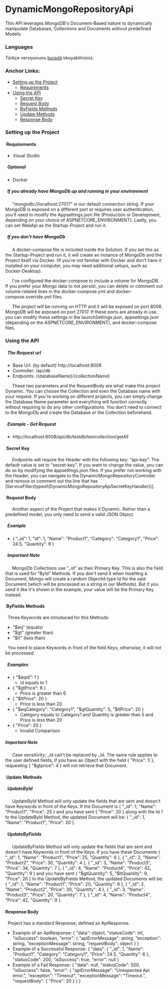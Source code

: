 # DynamicMongoRepositoryApi
This API leverages MongoDB's Document-Based nature to dynamically manipulate Databases, Collections and Documents without predefined Models.

### Languages

Türkçe versiyonunu [burada](https://github.com/BarisClb/DynamicMongoRepositoryApi/blob/master/README_TR.md) okuyabilirsiniz.

### Anchor Links:

- [Setting up the Project](#setting-up-the-project)
  - [Requirements](#requirements)
- [Using the API](#using-the-api)
  - [Secret Key](#secret-key)
  - [Request Body](#request-body)
  - [ByFields Methods](#byfields-methods)
  - [Update Methods](#update-methods)
  - [Response Body](#response-body)

### Setting up the Project

#### &nbsp;Requirements

- Visual Studio

##### &nbsp; Optional

- Docker

##### &nbsp; If you already have MongoDb up and running in your environment

&emsp;&nbsp; "mongodb://localhost:27017" is our default connection string. If your MongoDB is exposed on a different port or requires user authentication, you'll need to modify the Appsettings.json file (Production or Development, depending on your choice of ASPNETCORE_ENVIRONMENT). Lastly, you can set WebApi as the Startup-Project and run it.

##### &nbsp; If you don't have MongoDb

&emsp;&nbsp; A docker-compose file is included inside the Solution. If you set this as the Startup-Project and run it, it will create an instance of MongoDb and the Project itself via Docker. (If you're not familiar with Docker and don't have it installed on your computer, you may need additional setups, such as Docker-Desktop).  
  
&emsp;&nbsp; I've configured the docker-compose to include a volume for MongoDB. If you prefer your Mongo data to not persist, you can delete or comment out volume-related lines in the docker-compose.yml and docker-compose.override.yml files.  
  
&emsp;&nbsp; The project will be running on HTTP and it will be exposed on port 8008. MongoDB will be exposed on port 27017. If these ports are already in use, you can modify these settings in the launchSettings.json, appsettings.json (depending on the ASPNETCORE_ENVIRONMENT), and docker-compose files.

### Using the API

##### &nbsp; The Request url

- Base Url: (by default) http://localhost:8008
- Controller: /api/db
- Endpoints: /{databaseName}/{collectionName}

&emsp;&nbsp; These two parameters and the RequestBody are what make this project Dynamic. You can choose the Collection and even the Database name with your request. If you're working on different projects, you can simply change the Database Name parameter and everything will function correctly without requiring to do any other configurations. You don't need to connect to the MongoDb and create the Database or the Collection beforehand.

##### &nbsp; Example - Get Request

- http://localhost:8008/api/db/testdb/testcollection/getAll

#### &nbsp;Secret Key

&emsp;&nbsp; Endpoints will require the Header with the following key: "api-key". The default value is set to "secret-key". If you want to change the value, you can do so by modifying the appsettings.json files. If you prefer not working with the Header, you can navigate to the DynamicMongoRepositoryController and remove or comment out the line that has [ServiceFilter(typeof(DynamicMongoRepositoryApiSecretKeyHandler))].

#### &nbsp;Request Body

&emsp;&nbsp; Another aspect of the Project that makes it Dynamic. Rather than a predefined model, you only need to send a valid JSON Object.

##### &nbsp; Example

- { "_id": 1, "id": 1, "Name": "Product1", "Category": "Category1", "Price": 24.5, "Quantity": 6 }

##### &nbsp; Important Note

&emsp;&nbsp; MongoDb Collections use "_id" as their Primary Key. This is also the field that is used for "ById" Methods. If you don't send it when Inserting a Document, Mongo will create a random ObjectId type Id for the said Document (which will be processed as a string in our Methods). But if you send it like it's shown in the example, your value will be the Primary Key instead.

#### &nbsp;ByFields Methods

&nbsp; Three Keywords are introduced for this Methods:  
- "$eq" (equals)
- "$gt" (greater than)
- "$lt" (less than)

&nbsp; You need to place Keywords in front of the field Keys; otherwise, it will not be processed.

##### &nbsp; Examples

- { "$eqid": 1 }
  - id equals to 1
- { "$gtPrice": 6 }
  - Price is greater than 6  
- { "$ltPrice": 20 }
  - Price is less than 20  
- { "$eqCategory": "Category1", "$gtQuantity": 5, "$ltPrice": 20 }
  - Category equals to Category1 and Quantity is greater than 5 and Price is less than 20
- { "Price": 20 }
  - Invalid Comparison  

##### Important Note

&emsp;&nbsp; Case sensitivity; _id can't be replaced by _Id. The same rule applies to the user defined fields, if you have an Object with the field { "Price": 5 }, requesting { "$gtprice": 4 } will not retrieve that Document.

#### &nbsp;Update Methods

##### &nbsp; UpdateById

&emsp;&nbsp; UpdateById Method will only update the fields that are sent and doesn't have Keywords in front of the Keys. If the Document is { "_id": 1, "Name": "Product1", "Price": 25 } and you have sent { "Price": 20 } along with the Id 1 to the UpdateById Method, the updated Document will be: { "_id": 1, "Name": "Product1", "Price": 20 }.

##### &nbsp; UpdateByFields

&emsp;&nbsp; UpdateByFields Method will only update the fields that are sent and doesn't have Keywords in front of the Keys. If you have these Documents { "_id": 1, "Name": "Product1", "Price": 25, "Quantity": 6 }, { "_id": 2, "Name": "Product2", "Price": 30, "Quantity": 4 }, { "_id": 3, "Name": "Product3", "Price": 34, "Quantity": 7 }, { "_id": 4, "Name": "Product4", "Price": 42, "Quantity": 9 } and you have sent { "$gtQuantity": 5, "$ltQuantity": 9, "Price": 20 } to the UpdateByFields Method, the updated Documents will be: { "_id": 1, "Name": "Product1", "Price": 20, "Quantity": 6 }, { "_id": 2, "Name": "Product2", "Price": 30, "Quantity": 4 }, { "_id": 3, "Name": "Product3", "Price": 20, "Quantity": 7 }, { "_id": 4, "Name": "Product4", "Price": 42, "Quantity": 9 }.

#### Response Body

&nbsp; Project has a standard Response, defined as ApiResponse.

- Example of an ApiResponse: { "data": object, "statusCode": int, "isSuccess": boolean, "error": { "apiErrorMessage": string, "exception": string, "exceptionMessage": string, "requestBody": object } }
- Example of a Successful Response: { "data": { "_id": 1, "Name": "Product1", "Category": "Category1", "Price": 24.5, "Quantity": 6 }, "statusCode": 200, "isSuccess": true, "error": null }
- Example of a Fail Response: { "data": null, "statusCode": 500, "isSuccess": false, "error": { "apiErrorMessage": "Unexpected Api error.", "exception": "Timeout", "exceptionMessage": "Timeout.", "requestBody": { "Price": 20 } } }
